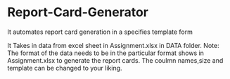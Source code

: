 # Report-Card-Generator
It automates report card generation in a specifies template form

It Takes in data from excel sheet in Assignment.xlsx in DATA folder. 
Note: The format of the data needs to be in the particular format shows in Assignment.xlsx to generate the report cards. The coulmn names,size and template can be changed to your liking.
